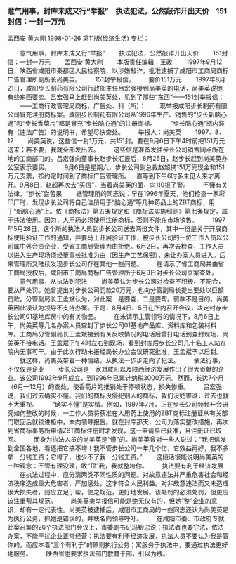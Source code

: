 ### 意气用事，封库未成又行“举报”　执法犯法，公然敲诈开出天价　151封信：一封一万元
孟西安  黄大刚
1998-01-26
第11版(经济生活)
专栏：

　　意气用事，封库未成又行“举报”
　　执法犯法，公然敲诈开出天价
　　151封信：一封一万元
　　孟西安  黄大刚
　　本版责任编辑：王政
　　1997年9月12日，陕西省咸阳市秦都区人民检察院，以涉嫌敲诈，批准逮捕了咸阳市工商局商标广告管理所副所长尚美英。
　　151封举报信，
　　要价151万元
　　1997年8月21日，咸阳步长制药有限公司行政部主任吕宏强接到尚美英的电话，尚美英说她有些东西要卖。吕宏强马上赶到尚美英处，见到了那些“东西”——151封举报信：
　　——工商行政管理局商标、广告处、科（所）：
　　现举报咸阳步长制药有限公司冒充注册商标案。咸阳步长制药有限公司从1996年生产、销售的“步长新脑心通”和“步长香菊片”都是冒充“步长脑心通”的注册商标。
　　“步长脑心通”瓶内装有（违法广告）的说明书，希望尽快查处。
　　举报人：尚美英
　　1997．8．12
　　尚美英说，这些信一封1万元，共151封。要在9月6日下午4时前把151万元送来；若不要，我就全部发出去。
　　这些信是准备发往步长公司销售网点所在地的工商部门的。吕宏强向董事长赵步长汇报后，8月25日，赵步长赶到尚美英办公室表示要买。
　　9月6日是星期六，步长公司副总裁赵超携151万元现金和151万元支票，按约定时间到了商标广告管理所。一直等到下午6时多未见人来才离开。9月8日，赵超再次去“买信”，当着尚美英的面，向110报了警。
　　不懂有关法律，“步长”尝苦果
　　据管理所的同志说：早在1996年夏天，他们检查一家彩印厂时，发现步长公司将自己注册用于“脑心通”等几种药品上的ZBT商标，用于“新脑心通”上。依《商标法》第五条规定和《商标法实施细则》第七条规定，属于违法使用。因为，人用药必须使用注册商标，否则不能在市场销售。
　　1997年5月28日，这个所的执法人员到步长公司送去两份文件，其中一份是关于开展商标使用验证工作的通知，并要马上开展验证工作，被步长公司的一位工作人员以公司属中外合资企业，受省工商局管理为由拒绝。6月2日，再次去检查，工作人员以进入生产现场须经董事长批准为由（因生产工艺保密），未让办案人员进入。后来管理所又陆续发现步长公司存在其他一些问题。
　　在请示了省工商局并由省工商局授权后，咸阳市工商局商标广告管理所于6月9日对步长公司立案查处。
　　意气用事，从执法到犯法
　　尚美英认为步长公司对检查不积极、不配合，要从严处罚。她曾提出对步长公司罚款20万元，也向分管副局长提出要处以巨额罚款。分管副局长王孟斌认为，对此案一是要查，二是要帮。罚款不是目的。尚美英因此误认为领导不支持办案。于是，8月4日、5日在所内召开会议，决定封存步长公司01基地库房中的有关物品。
　　在未请示主管领导的情况下，8月6日上午，尚美英等几名办案人员查封了步长公司01基地产品库、资料库和包装材料库。工商局分管副局长王孟斌接到有关反映情况的电话后曾打电话到查封现场，尚美英不接电话。王孟斌下午4时左右到现场，看到封库后步长公司几十名工人站在院内无事可干。由于此次行动未报经局长办公会议研究批准，王孟斌予以启封。
　　就这样，尚美英带着一种情绪，从执法一步步走向了犯法。
　　依法行事，不仅仅是企业
　　步长公司是一家对咸阳以及陕西经济发展作出了很大贡献的企业。该公司1993年9月成立，到1996年已累计纳税3000万元。然而，长达7个月（6月—12月）的查处，使香菊片的推销处于停顿状态，损失惨重。
　　吕宏强说，我们过去确实不懂。我们的商标没侵犯别人的商标，我们没妨害谁，过去也就不大重视。
　　“确实不懂”是实情。例如，1997年7月，正在步长公司频频开会研究如何整改的时候，一工作人员将获准在人用药上使用的ZBT商标注册证从有关部门取回后就锁进柜中，未向领导报告。就在封库那天，公司为落实整改措施，再次到省商标事务所申请ZBT商标注册时才发现，这一申请早已获准，且注册证已取回。
　　而身为执法人员的尚美英是“懂”的。尚美英曾对一些人说过：“我把信发到全国各地，看还把它搞不垮！我不管步长公司一年几个亿，它效益再好，我不多拿一分钱工资；它垮了，也少不了我一分钱工资。”
　　这段话很能说明尚美英的一种观念：不管有理没理，敢“顶”我，我就整垮你。
　　执法要有利于经济发展
　　在执法过程中，应分清两类不同性质的问题。对故意违法并严重危害社会和经济秩序造成重大危害者，严加惩处，这才符合人民利益。对非故意违法而又未造成很大损失者，则应立足于帮，使之规范，更好地发展。该处罚的必须处罚，但更应该注重帮其规范。
　　尚美英卖举报信可能是绝无仅有的，但她“整”企业的意识，却有一定代表性。尚美英被逮捕后，咸阳市工商局的一些同志还认为尚美英是为执行公务，抓她是错误的，并联名向领导呼吁。
　　在咸阳市委、市政府专就此案召集的26个执法部门会议上，市委副书记冯银忠说：执法者也要守法，依法办案，不能干扰企业正常经营；执法要有利于经济发展，执法人员不要认为我是管你的，而应本着“三个有利于”的原则执行公务；寓服务于执法中，要通过执法更好地服务。
　　陕西省也要求执法部门教育干部，引以为戒。

